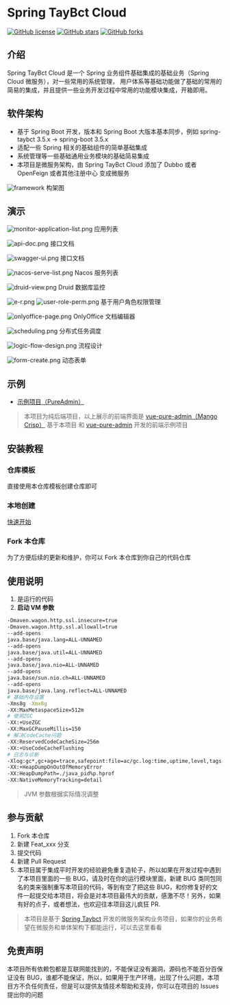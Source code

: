 # Spring TayBct Cloud

[![GitHub license](https://img.shields.io/github/license/taybct/spring-taybct-cloud?style=flat)](./LICENSE)
[![GitHub stars](https://img.shields.io/github/stars/taybct/spring-taybct-cloud?color=fa6470&style=flat)](https://github.com/taybct/spring-taybct-cloud/stargazers)
[![GitHub forks](https://img.shields.io/github/forks/taybct/spring-taybct-cloud?style=flat)](https://github.com/taybct/spring-taybct-cloud/network/members)

## 介绍

Spring TayBct Cloud 是一个 Spring 业务组件基础集成的基础业务（Spring Cloud 微服务），对一些常用的系统管理，
用户体系等基础功能做了基础的常用的简易的集成，并且提供一些业务开发过程中常用的功能模块集成，开箱即用。

## 软件架构

- 基于 Spring Boot 开发，版本和 Spring Boot 大版本基本同步，例如 spring-taybct 3.5.x -> spring-boot 3.5.x
- 适配一些 Spring 相关的基础组件的简单基础集成
- 系统管理等一些基础通用业务模块的基础简易集成
- 本项目是微服务架构，由 Spring TayBct Cloud 添加了 Dubbo 或者 OpenFeign 或者其他注册中心 变成微服务

![framework](./assets/images/framework.png)
构架图

## 演示

![monitor-application-list.png](./assets/images/monitor-application-list.png)
应用列表

![api-doc.png](./assets/images/api-doc.png)
接口文档

![swagger-ui.png](./assets/images/swagger-ui.png)
接口文档

![nacos-serve-list.png](./assets/images/nacos-serve-list.png)
Nacos 服务列表

![druid-view.png](./assets/images/druid-view.png)
Druid 数据库监控

![e-r.png](./assets/images/E-R.png)
![user-role-perm.png](./assets/images/user-role-perm.png)
基于用户角色权限管理

![onlyoffice-page.png](./assets/images/onlyoffice-page.png)
OnlyOffice 文档编辑器

![scheduling.png](./assets/images/scheduling.png)
分布式任务调度

![logic-flow-design.png](./assets/images/logic-flow-design.png)
流程设计

![form-create.png](./assets/images/form-create.png)
动态表单

## 示例

- [示例项目（PureAdmin）](https://mangocrisp.top/pureadmin)

> 本项目为纯后端项目，以上展示的前端界面是 [vue-pure-admin（Mango Crisp）](https://github.com/mangocrisp/vue-pure-admin) 基于本项目
> 和 [vue-pure-admin](https://github.com/pure-admin/vue-pure-admin) 开发的前端示例项目

## 安装教程

### 仓库模板

直接使用本仓库模板创建仓库即可

### 本地创建

[快速开始](https://mangocrisp.top/code/taybct/get-started/)

### Fork 本仓库

为了方便后续的更新和维护，你可以 Fork 本仓库到你自己的代码仓库

## 使用说明

1. 是运行的代码
2. **启动 VM 参数**

```bash
-Dmaven.wagon.http.ssl.insecure=true
-Dmaven.wagon.http.ssl.allowall=true
--add-opens
java.base/java.lang=ALL-UNNAMED
--add-opens
java.base/java.util=ALL-UNNAMED
--add-opens
java.base/java.nio=ALL-UNNAMED
--add-opens
java.base/sun.nio.ch=ALL-UNNAMED
--add-opens
java.base/java.lang.reflect=ALL-UNNAMED
# 基础内存设置
-Xms8g -Xmx8g
-XX:MaxMetaspaceSize=512m
# 使用ZGC
-XX:+UseZGC
-XX:MaxGCPauseMillis=150
# 解决CodeCache问题
-XX:ReservedCodeCacheSize=256m
-XX:+UseCodeCacheFlushing
# 日志与诊断
-Xlog:gc*,gc+age=trace,safepoint:file=ac/gc.log:time,uptime,level,tags:filecount=10,filesize=10M
-XX:+HeapDumpOnOutOfMemoryError
-XX:HeapDumpPath=./java_pid%p.hprof
-XX:NativeMemoryTracking=detail
```

> JVM 参数根据实际情况调整

## 参与贡献

1. Fork 本仓库
2. 新建 Feat_xxx 分支
3. 提交代码
4. 新建 Pull Request
5. 本项目属于集成平时开发的经验避免重复造轮子，所以如果在开发过程中遇到了本项目里面的一些 BUG，请及时在你的运行模块里面，新建
   BUG 类同包同名的类来强制重写本项目的代码，等到有空了把这些
   BUG，和你修复好的文件一起提交给本项目，将会是对本项目最伟大的贡献，感激不尽！另外，如果有好的点子，或者想法，也欢迎往本项目这儿疯狂
   PR.

> 本项目是基于 [Spring Taybct](../../../spring-taybct) 开发的微服务架构业务项目，如果你的业务希望在微服务和单体架构下都能运行，可以去这里看看

## 免责声明

本项目所有依赖包都是互联网能找到的，不能保证没有漏洞，源码也不能百分百保证没有
BUG，谁都不能保证，所以，如果用于生产环境，出现了什么问题，本项目方不负任何责任，但是可以提供友情技术帮助和支持，你可以在项目的
Issues 提出你的问题